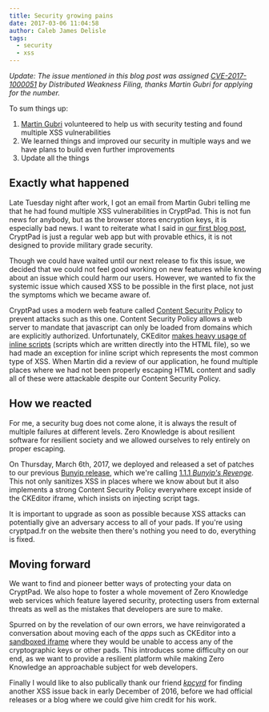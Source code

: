 ```yaml
---
title: Security growing pains
date: 2017-03-06 11:04:58
author: Caleb James Delisle
tags:
  - security
  - xss
---
```


*Update: The issue mentioned in this blog post was assigned [CVE-2017-1000051](https://github.com/distributedweaknessfiling/DWF-CVE-2017-1000000/blob/f2e15ac3468dd382d9ffa3d5acc032c106f3248c/CVE-2017-1000051.json) by Distributed Weakness Filing, thanks Martin Gubri for applying for the number.*

To sum things up:

1. [Martin Gubri](https://github.com/Framartin) volunteered to help us with security testing and found multiple XSS vulnerabilities
2. We learned things and improved our security in multiple ways and we have plans to build even further improvements
3. Update all the things

## Exactly what happened

Late Tuesday night after work, I got an email from Martin Gubri telling me that he had found multiple XSS vulnerabilities in CryptPad.
This is not fun news for anybody, but as the browser stores encryption keys, it is especially bad news.
I want to reiterate what I said in [our first blog post](https://blog.cryptpad.fr/2017/02/20/Time-to-Encrypt-the-Cloud/ "Time to Encrypt the Cloud"), CryptPad is just a regular web app but with provable ethics, it is not designed to provide military grade security.

Though we could have waited until our next release to fix this issue, we decided that we could not feel good working on new features while knowing about an issue which could harm our users.
However, we wanted to fix the systemic issue which caused XSS to be possible in the first place, not just the symptoms which we became aware of.

CryptPad uses a modern web feature called [Content Security Policy](https://en.wikipedia.org/wiki/Content_Security_Policy) to prevent attacks such as this one.
Content Security Policy allows a web server to mandate that javascript can only be loaded from domains which are explicitly authorized.
Unfortunately, CKEditor [makes heavy usage of inline scripts](https://dev.ckeditor.com/ticket/8584) (scripts which are written directly into the HTML file), so we had made an exception for inline script which represents the most common type of XSS.
When Martin did a review of our application, he found multiple places where we had not been properly escaping HTML content and sadly all of these were attackable despite our Content Security Policy.

## How we reacted

For me, a security bug does not come alone, it is always the result of multiple failures at different levels.
Zero Knowledge is about resilient software for resilient society and we allowed ourselves to rely entirely on proper escaping.

On Thursday, March 6th, 2017, we deployed and released a set of patches to our previous [Bunyip release](https://github.com/xwiki-labs/cryptpad/releases/tag/1.1.0), which we're calling [1.1.1 _Bunyip's Revenge_](https://github.com/xwiki-labs/cryptpad/releases/tag/1.1.1).
This not only sanitizes XSS in places where we know about but it also implements a strong Content Security Policy everywhere except inside of the CKEditor iframe, which insists on injecting script tags.

It is important to upgrade as soon as possible because XSS attacks can potentially give an adversary access to all of your pads.
If you're using cryptpad.fr on the website then there's nothing you need to do, everything is fixed.

## Moving forward

We want to find and pioneer better ways of protecting your data on CryptPad.
We also hope to foster a whole movement of Zero Knowledge web services which feature layered security, protecting users from external threats as well as the mistakes that developers are sure to make.

Spurred on by the revelation of our own errors, we have reinvigorated a conversation about moving each of the _apps_ such as CKEditor into a [sandboxed iframe](https://www.html5rocks.com/en/tutorials/security/sandboxed-iframes/) where they would be unable to access any of the cryptographic keys or other pads.
This introduces some difficulty on our end, as we want to provide a resilient platform while making Zero Knowledge an approachable subject for web developers.

Finally I would like to also publically thank our friend [_kpcyrd_](https://github.com/kpcyrd) for finding another XSS issue back in early December of 2016, before we had official releases or a blog where we could give him credit for his work.


